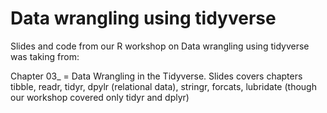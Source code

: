 # Data wrangling using tidyverse
Slides and code from our R workshop on Data wrangling using tidyverse was taking from: 

Chapter 03_ = Data Wrangling in the Tidyverse. Slides covers chapters tibble, readr, tidyr, dpylr (relational data), stringr, forcats, lubridate (though our workshop covered only tidyr and dplyr)
